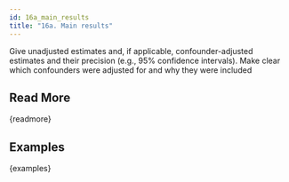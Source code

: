```yaml
---
id: 16a_main_results
title: "16a. Main results"
---
```

Give unadjusted estimates and, if applicable, confounder-adjusted estimates and their precision (e.g., 95% confidence intervals). Make clear which confounders were adjusted for and why they were included

## Read More

{readmore}

## Examples

{examples}